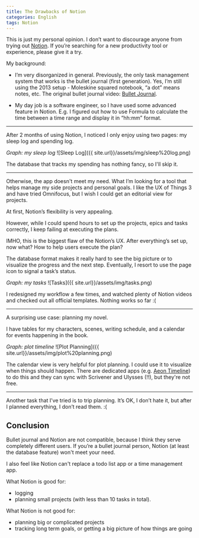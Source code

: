```yaml
---
title: The Drawbacks of Notion
categories: English
tags: Notion
---
```


This is just my personal opinion. I don’t want to discourage anyone from trying out [Notion](https://www.notion.so). If you’re searching for a new productivity tool or experience, please give it a try.
<!--more-->

My background:

- I’m very disorganized in general. Previously, the only task management system that works is the bullet journal (first generation). Yes, I’m still using the 2013 setup - Moleskine squared notebook, “a dot” means notes, etc. The original bullet journal video: [Bullet Journal](https://www.youtube.com/watch?v=GfRf43JTqY4).

- My day job is a software engineer, so I have used some advanced feature in Notion. E.g. I figured out how to use Formula to calculate the time between a time range and display it in “hh:mm” format.

---

After 2 months of using Notion, I noticed I only enjoy using two pages: my sleep log and spending log.

_Graph: my sleep log_
![Sleep Log]({{ site.url}}/assets/img/sleep%20log.png)

The database that tracks my spending has nothing fancy, so I'll skip it.

---

Otherwise, the app doesn't meet my need. What I’m looking for a tool that helps manage my side projects and personal goals. I like the UX of Things 3 and have tried Omnifocus, but I wish I could get an editorial view for projects.

At first, Notion’s flexibility is very appealing.

However, while I could spend hours to set up the projects, epics and tasks correctly, I keep failing at executing the plans.

IMHO, this is the biggest flaw of the Notion’s UX. After everything’s set up, now what? How to help users execute the plan?

The database format makes it really hard to see the big picture or to visualize the progress and the next step. Eventually, I resort to use the page icon to signal a task’s status.

_Graph: my tasks_
![Tasks]({{ site.url}}/assets/img/tasks.png)

I redesigned my workflow a few times, and watched plenty of Notion videos and checked out all official templates. Nothing works so far :(

---

A surprising use case: planning my novel.

I have tables for my characters, scenes, writing schedule, and a calendar for events happening in the book.

_Graph: plot timeline_
![Plot Planning]({{ site.url}}/assets/img/plot%20planning.png)

The calendar view is very helpful for plot planning. I could use it to visualize when things should happen. There are dedicated apps (e.g. [Aeon Timeline](https://www.aeontimeline.com)) to do this and they can sync with Scrivener and Ulysses (!!), but they're not free.

---

Another task that I’ve tried is to trip planning. It’s OK, I don’t hate it, but after I planned everything, I don’t read them. :(

## Conclusion
Bullet journal and Notion are not compatible, because I think they serve completely different users. If you’re a bullet journal person, Notion (at least the database feature) won't meet your need.

I also feel like Notion can't replace a todo list app or a time management app.

What Notion is good for:
- logging
- planning small projects (with less than 10 tasks in total).

What Notion is not good for:
- planning big or complicated projects
- tracking long term goals, or getting a big picture of how things are going